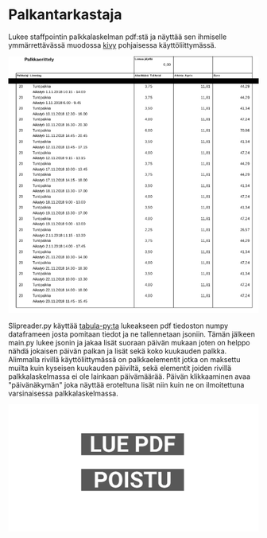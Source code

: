 # Palkantarkastaja
Lukee staffpointin palkkalaskelman pdf:stä ja näyttää sen ihmiselle ymmärrettävässä muodossa [kivy](https://kivy.org) pohjaisessa käyttöliittymässä.

![](pdfkuva.jpg)

Slipreader.py käyttää [tabula-py:ta](https://pypi.org/project/tabula-py/) lukeakseen pdf tiedoston numpy dataframeen josta pomitaan tiedot ja ne tallennetaan jsoniin. Tämän jälkeen main.py lukee jsonin ja jakaa lisät suoraan päivän mukaan joten on helppo nähdä jokaisen päivän palkan ja lisät sekä koko kuukauden palkka. Alimmalla rivillä käyttöliittymässä on palkkaelementit jotka on maksettu muilta kuin kyseisen kuukauden päiviltä, sekä elementit joiden rivillä palkkalaskelmassa ei ole lainkaan päivämäärää. Päivän klikkaaminen avaa "päivänäkymän" joka näyttää eroteltuna lisät niin kuin ne on ilmoitettuna varsinaisessa palkkalaskelmassa.

![](peek_slipread2.gif)

